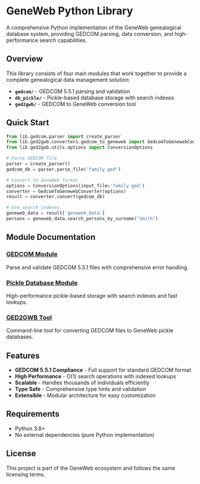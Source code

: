 # GeneWeb Python Library

A comprehensive Python implementation of the GeneWeb genealogical database system, providing GEDCOM parsing, data conversion, and high-performance search capabilities.

## Overview

This library consists of four main modules that work together to provide a complete genealogical data management solution:

- **`gedcom/`** - GEDCOM 5.5.1 parsing and validation
- **`db_pickle/`** - Pickle-based database storage with search indexes
- **`ged2gwb/`** - GEDCOM to GeneWeb conversion tool

## Quick Start

```python
from lib.gedcom.parser import create_parser
from lib.ged2gwb.converters.gedcom_to_geneweb import GedcomToGenewebConverter
from lib.ged2gwb.utils.options import ConversionOptions

# Parse GEDCOM file
parser = create_parser()
gedcom_db = parser.parse_file('family.ged')

# Convert to GeneWeb format
options = ConversionOptions(input_file='family.ged')
converter = GedcomToGenewebConverter(options)
result = converter.convert(gedcom_db)

# Use search indexes
geneweb_data = result['geneweb_data']
persons = geneweb_data.search_persons_by_surname("Smith")
```

## Module Documentation

### [GEDCOM Module](gedcom/README.md)

Parse and validate GEDCOM 5.5.1 files with comprehensive error handling.

### [Pickle Database Module](db_pickle/README.md)

High-performance pickle-based storage with search indexes and fast lookups.

### [GED2GWB Tool](ged2gwb/README.md)

Command-line tool for converting GEDCOM files to GeneWeb pickle databases.

## Features

- **GEDCOM 5.5.1 Compliance** - Full support for standard GEDCOM format
- **High Performance** - O(1) search operations with indexed lookups
- **Scalable** - Handles thousands of individuals efficiently
- **Type Safe** - Comprehensive type hints and validation
- **Extensible** - Modular architecture for easy customization

## Requirements

- Python 3.8+
- No external dependencies (pure Python implementation)

## License

This project is part of the GeneWeb ecosystem and follows the same licensing terms.

